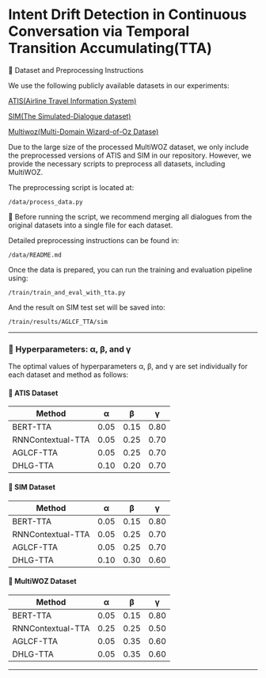# Intent Drift Detection in Continuous Conversation via Temporal Transition Accumulating(TTA)
📂 Dataset and Preprocessing Instructions

We use the following publicly available datasets in our experiments:

[ATIS(Airline Travel Information System)](https://github.com/howl-anderson/ATIS_dataset/)

[SIM(The Simulated-Dialogue dataset)](https://github.com/google-research-datasets/simulated-dialogue)

[Multiwoz(Multi-Domain Wizard-of-Oz Datase)](https://github.com/budzianowski/multiwoz/tree/master/data/MultiWOZ_2.2)

Due to the large size of the processed MultiWOZ dataset, we only include the preprocessed versions of ATIS and SIM in our repository. However, we provide the necessary scripts to preprocess all datasets, including MultiWOZ.

The preprocessing script is located at:

```
/data/process_data.py
```
📌 Before running the script, we recommend merging all dialogues from the original datasets into a single file for each dataset.

Detailed preprocessing instructions can be found in:
```
/data/README.md
```
Once the data is prepared, you can run the training and evaluation pipeline using:

```
/train/train_and_eval_with_tta.py
```

And the result on SIM test set will be saved into:
```
/train/results/AGLCF_TTA/sim
```

---

### 🔧 Hyperparameters: α, β, and γ

The optimal values of hyperparameters α, β, and γ are set individually for each dataset and method as follows:

#### 📘 ATIS Dataset

| Method            | α    | β    | γ    |
| ----------------- | ---- | ---- | ---- |
| BERT-TTA          | 0.05 | 0.15 | 0.80 |
| RNNContextual-TTA | 0.05 | 0.25 | 0.70 |
| AGLCF-TTA         | 0.05 | 0.25 | 0.70 |
| DHLG-TTA          | 0.10 | 0.20 | 0.70 |

#### 📗 SIM Dataset

| Method            | α    | β    | γ    |
| ----------------- | ---- | ---- | ---- |
| BERT-TTA          | 0.05 | 0.15 | 0.80 |
| RNNContextual-TTA | 0.05 | 0.25 | 0.70 |
| AGLCF-TTA         | 0.05 | 0.25 | 0.70 |
| DHLG-TTA          | 0.10 | 0.30 | 0.60 |

#### 📙 MultiWOZ Dataset

| Method            | α    | β    | γ    |
| ----------------- | ---- | ---- | ---- |
| BERT-TTA          | 0.05 | 0.15 | 0.80 |
| RNNContextual-TTA | 0.25 | 0.25 | 0.50 |
| AGLCF-TTA         | 0.05 | 0.35 | 0.60 |
| DHLG-TTA          | 0.05 | 0.35 | 0.60 |

---
